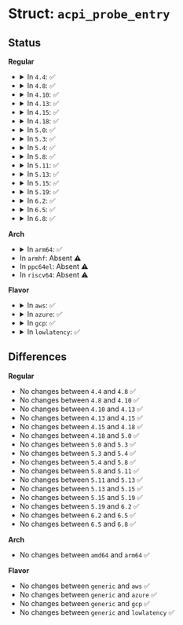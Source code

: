 # Struct: <code>acpi_probe_entry</code>

## Status
<b>Regular</b>
<ul>
<li>
<details>
<summary>In <code>4.4</code>: ✅</summary>

```c
struct acpi_probe_entry {
    __u8 id[5];
    __u8 type;
    acpi_probe_entry_validate_subtbl subtable_valid;
    acpi_tbl_table_handler probe_table;
    acpi_tbl_entry_handler probe_subtbl;
    kernel_ulong_t driver_data;
};
```
</details>
</li>
<li>
<details>
<summary>In <code>4.8</code>: ✅</summary>

```c
struct acpi_probe_entry {
    __u8 id[5];
    __u8 type;
    acpi_probe_entry_validate_subtbl subtable_valid;
    acpi_tbl_table_handler probe_table;
    acpi_tbl_entry_handler probe_subtbl;
    kernel_ulong_t driver_data;
};
```
</details>
</li>
<li>
<details>
<summary>In <code>4.10</code>: ✅</summary>

```c
struct acpi_probe_entry {
    __u8 id[5];
    __u8 type;
    acpi_probe_entry_validate_subtbl subtable_valid;
    acpi_tbl_table_handler probe_table;
    acpi_tbl_entry_handler probe_subtbl;
    kernel_ulong_t driver_data;
};
```
</details>
</li>
<li>
<details>
<summary>In <code>4.13</code>: ✅</summary>

```c
struct acpi_probe_entry {
    __u8 id[5];
    __u8 type;
    acpi_probe_entry_validate_subtbl subtable_valid;
    acpi_tbl_table_handler probe_table;
    acpi_tbl_entry_handler probe_subtbl;
    kernel_ulong_t driver_data;
};
```
</details>
</li>
<li>
<details>
<summary>In <code>4.15</code>: ✅</summary>

```c
struct acpi_probe_entry {
    __u8 id[5];
    __u8 type;
    acpi_probe_entry_validate_subtbl subtable_valid;
    acpi_tbl_table_handler probe_table;
    acpi_tbl_entry_handler probe_subtbl;
    kernel_ulong_t driver_data;
};
```
</details>
</li>
<li>
<details>
<summary>In <code>4.18</code>: ✅</summary>

```c
struct acpi_probe_entry {
    __u8 id[5];
    __u8 type;
    acpi_probe_entry_validate_subtbl subtable_valid;
    acpi_tbl_table_handler probe_table;
    acpi_tbl_entry_handler probe_subtbl;
    kernel_ulong_t driver_data;
};
```
</details>
</li>
<li>
<details>
<summary>In <code>5.0</code>: ✅</summary>

```c
struct acpi_probe_entry {
    __u8 id[5];
    __u8 type;
    acpi_probe_entry_validate_subtbl subtable_valid;
    acpi_tbl_table_handler probe_table;
    acpi_tbl_entry_handler probe_subtbl;
    kernel_ulong_t driver_data;
};
```
</details>
</li>
<li>
<details>
<summary>In <code>5.3</code>: ✅</summary>

```c
struct acpi_probe_entry {
    __u8 id[5];
    __u8 type;
    acpi_probe_entry_validate_subtbl subtable_valid;
    acpi_tbl_table_handler probe_table;
    acpi_tbl_entry_handler probe_subtbl;
    kernel_ulong_t driver_data;
};
```
</details>
</li>
<li>
<details>
<summary>In <code>5.4</code>: ✅</summary>

```c
struct acpi_probe_entry {
    __u8 id[5];
    __u8 type;
    acpi_probe_entry_validate_subtbl subtable_valid;
    acpi_tbl_table_handler probe_table;
    acpi_tbl_entry_handler probe_subtbl;
    kernel_ulong_t driver_data;
};
```
</details>
</li>
<li>
<details>
<summary>In <code>5.8</code>: ✅</summary>

```c
struct acpi_probe_entry {
    __u8 id[5];
    __u8 type;
    acpi_probe_entry_validate_subtbl subtable_valid;
    acpi_tbl_table_handler probe_table;
    acpi_tbl_entry_handler probe_subtbl;
    kernel_ulong_t driver_data;
};
```
</details>
</li>
<li>
<details>
<summary>In <code>5.11</code>: ✅</summary>

```c
struct acpi_probe_entry {
    __u8 id[5];
    __u8 type;
    acpi_probe_entry_validate_subtbl subtable_valid;
    acpi_tbl_table_handler probe_table;
    acpi_tbl_entry_handler probe_subtbl;
    kernel_ulong_t driver_data;
};
```
</details>
</li>
<li>
<details>
<summary>In <code>5.13</code>: ✅</summary>

```c
struct acpi_probe_entry {
    __u8 id[5];
    __u8 type;
    acpi_probe_entry_validate_subtbl subtable_valid;
    acpi_tbl_table_handler probe_table;
    acpi_tbl_entry_handler probe_subtbl;
    kernel_ulong_t driver_data;
};
```
</details>
</li>
<li>
<details>
<summary>In <code>5.15</code>: ✅</summary>

```c
struct acpi_probe_entry {
    __u8 id[5];
    __u8 type;
    acpi_probe_entry_validate_subtbl subtable_valid;
    acpi_tbl_table_handler probe_table;
    acpi_tbl_entry_handler probe_subtbl;
    kernel_ulong_t driver_data;
};
```
</details>
</li>
<li>
<details>
<summary>In <code>5.19</code>: ✅</summary>

```c
struct acpi_probe_entry {
    __u8 id[5];
    __u8 type;
    acpi_probe_entry_validate_subtbl subtable_valid;
    acpi_tbl_table_handler probe_table;
    acpi_tbl_entry_handler probe_subtbl;
    kernel_ulong_t driver_data;
};
```
</details>
</li>
<li>
<details>
<summary>In <code>6.2</code>: ✅</summary>

```c
struct acpi_probe_entry {
    __u8 id[5];
    __u8 type;
    acpi_probe_entry_validate_subtbl subtable_valid;
    acpi_tbl_table_handler probe_table;
    acpi_tbl_entry_handler probe_subtbl;
    kernel_ulong_t driver_data;
};
```
</details>
</li>
<li>
<details>
<summary>In <code>6.5</code>: ✅</summary>

```c
struct acpi_probe_entry {
    __u8 id[5];
    __u8 type;
    acpi_probe_entry_validate_subtbl subtable_valid;
    acpi_tbl_table_handler probe_table;
    acpi_tbl_entry_handler probe_subtbl;
    kernel_ulong_t driver_data;
};
```
</details>
</li>
<li>
<details>
<summary>In <code>6.8</code>: ✅</summary>

```c
struct acpi_probe_entry {
    __u8 id[5];
    __u8 type;
    acpi_probe_entry_validate_subtbl subtable_valid;
    acpi_tbl_table_handler probe_table;
    acpi_tbl_entry_handler probe_subtbl;
    kernel_ulong_t driver_data;
};
```
</details>
</li>
</ul>
<b>Arch</b>
<ul>
<li>
<details>
<summary>In <code>arm64</code>: ✅</summary>

```c
struct acpi_probe_entry {
    __u8 id[5];
    __u8 type;
    acpi_probe_entry_validate_subtbl subtable_valid;
    acpi_tbl_table_handler probe_table;
    acpi_tbl_entry_handler probe_subtbl;
    kernel_ulong_t driver_data;
};
```
</details>
</li>
<li>
In <code>armhf</code>: Absent ⚠️
</li>
<li>
In <code>ppc64el</code>: Absent ⚠️
</li>
<li>
In <code>riscv64</code>: Absent ⚠️
</li>
</ul>
<b>Flavor</b>
<ul>
<li>
<details>
<summary>In <code>aws</code>: ✅</summary>

```c
struct acpi_probe_entry {
    __u8 id[5];
    __u8 type;
    acpi_probe_entry_validate_subtbl subtable_valid;
    acpi_tbl_table_handler probe_table;
    acpi_tbl_entry_handler probe_subtbl;
    kernel_ulong_t driver_data;
};
```
</details>
</li>
<li>
<details>
<summary>In <code>azure</code>: ✅</summary>

```c
struct acpi_probe_entry {
    __u8 id[5];
    __u8 type;
    acpi_probe_entry_validate_subtbl subtable_valid;
    acpi_tbl_table_handler probe_table;
    acpi_tbl_entry_handler probe_subtbl;
    kernel_ulong_t driver_data;
};
```
</details>
</li>
<li>
<details>
<summary>In <code>gcp</code>: ✅</summary>

```c
struct acpi_probe_entry {
    __u8 id[5];
    __u8 type;
    acpi_probe_entry_validate_subtbl subtable_valid;
    acpi_tbl_table_handler probe_table;
    acpi_tbl_entry_handler probe_subtbl;
    kernel_ulong_t driver_data;
};
```
</details>
</li>
<li>
<details>
<summary>In <code>lowlatency</code>: ✅</summary>

```c
struct acpi_probe_entry {
    __u8 id[5];
    __u8 type;
    acpi_probe_entry_validate_subtbl subtable_valid;
    acpi_tbl_table_handler probe_table;
    acpi_tbl_entry_handler probe_subtbl;
    kernel_ulong_t driver_data;
};
```
</details>
</li>
</ul>

## Differences
<b>Regular</b>
<ul>
<li>
No changes between <code>4.4</code> and <code>4.8</code> ✅
</li>
<li>
No changes between <code>4.8</code> and <code>4.10</code> ✅
</li>
<li>
No changes between <code>4.10</code> and <code>4.13</code> ✅
</li>
<li>
No changes between <code>4.13</code> and <code>4.15</code> ✅
</li>
<li>
No changes between <code>4.15</code> and <code>4.18</code> ✅
</li>
<li>
No changes between <code>4.18</code> and <code>5.0</code> ✅
</li>
<li>
No changes between <code>5.0</code> and <code>5.3</code> ✅
</li>
<li>
No changes between <code>5.3</code> and <code>5.4</code> ✅
</li>
<li>
No changes between <code>5.4</code> and <code>5.8</code> ✅
</li>
<li>
No changes between <code>5.8</code> and <code>5.11</code> ✅
</li>
<li>
No changes between <code>5.11</code> and <code>5.13</code> ✅
</li>
<li>
No changes between <code>5.13</code> and <code>5.15</code> ✅
</li>
<li>
No changes between <code>5.15</code> and <code>5.19</code> ✅
</li>
<li>
No changes between <code>5.19</code> and <code>6.2</code> ✅
</li>
<li>
No changes between <code>6.2</code> and <code>6.5</code> ✅
</li>
<li>
No changes between <code>6.5</code> and <code>6.8</code> ✅
</li>
</ul>
<b>Arch</b>
<ul>
<li>
No changes between <code>amd64</code> and <code>arm64</code> ✅
</li>
</ul>
<b>Flavor</b>
<ul>
<li>
No changes between <code>generic</code> and <code>aws</code> ✅
</li>
<li>
No changes between <code>generic</code> and <code>azure</code> ✅
</li>
<li>
No changes between <code>generic</code> and <code>gcp</code> ✅
</li>
<li>
No changes between <code>generic</code> and <code>lowlatency</code> ✅
</li>
</ul>
